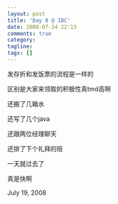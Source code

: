 ```yaml
---
layout: post
title: 'Day 8 @ IBC'
date: 2008-07-24 22:13
comments: true
category: 
tagline: 
tags: []
---
```

    

发存折和发饭票的流程是一样的

区别是大家来领取的积极性真tmd高啊

还搬了几箱水

还写了几个java

还跟两位经理聊天

还排了下个礼拜的班

一天就过去了

真是快啊

July 19, 2008
